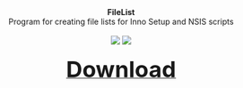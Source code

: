 <div align=center>
<b>FileList</b><br>
  Program for creating file lists for Inno Setup and NSIS scripts<br><br>
  <img src=https://github.com/markovuser/File-List/releases/download/latest/FileList2.jpg>
  <img src=https://github.com/markovuser/File-List/releases/download/latest/FileList2.jpg><br><br>
<a href="https://github.com/markovuser/File-List/releases/download/latest/FileList.zip" target="_blank" title="FileList" class="underline-one" download=""><b id="download_button"><span style="font-display:auto;font-size: 40px;">Download</span></b></a></div>

